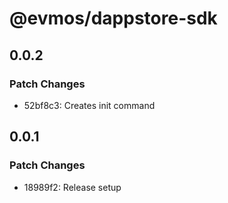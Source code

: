 # @evmos/dappstore-sdk

## 0.0.2

### Patch Changes

- 52bf8c3: Creates init command

## 0.0.1

### Patch Changes

- 18989f2: Release setup
